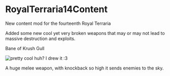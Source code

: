 # RoyalTerraria14Content
New content mod for the fourteenth Royal Terraria

Added some new cool yet very broken weapons that may or may not lead to massive destruction and exploits.

Bane of Krush Gull

![pretty cool huh? I drew it :3](https://github.com/royal-games/RoyalTerraria14Content/blob/master/Items/BaneOfKrushGull.png?raw=true)

A huge melee weapon, with knockback so high it sends enemies to the sky. 


